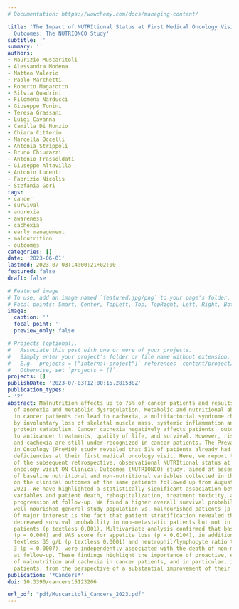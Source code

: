 ```yaml
---
# Documentation: https://wowchemy.com/docs/managing-content/

title: 'The Impact of NUTRItional Status at First Medical Oncology Visit on Clinical
  Outcomes: The NUTRIONCO Study'
subtitle: ''
summary: ''
authors:
- Maurizio Muscaritoli
- Alessandra Modena
- Matteo Valerio
- Paolo Marchetti
- Roberto Magarotto
- Silvia Quadrini
- Filomena Narducci
- Giuseppe Tonini
- Teresa Grassani
- Luigi Cavanna
- Camilla Di Nunzio
- Chiara Citterio
- Marcella Occelli
- Antonia Strippoli
- Bruno Chiurazzi
- Antonio Frassoldati
- Giuseppe Altavilla
- Antonio Lucenti
- Fabrizio Nicolis
- Stefania Gori
tags:
- cancer
- survival
- anorexia
- awareness
- cachexia
- early management
- malnutrition
- outcomes
categories: []
date: '2023-06-01'
lastmod: 2023-07-03T14:00:21+02:00
featured: false
draft: false

# Featured image
# To use, add an image named `featured.jpg/png` to your page's folder.
# Focal points: Smart, Center, TopLeft, Top, TopRight, Left, Right, BottomLeft, Bottom, BottomRight.
image:
  caption: ''
  focal_point: ''
  preview_only: false

# Projects (optional).
#   Associate this post with one or more of your projects.
#   Simply enter your project's folder or file name without extension.
#   E.g. `projects = ["internal-project"]` references `content/project/deep-learning/index.md`.
#   Otherwise, set `projects = []`.
projects: []
publishDate: '2023-07-03T12:00:15.281538Z'
publication_types:
- '2'
abstract: Malnutrition affects up to 75% of cancer patients and results from a combination
  of anorexia and metabolic dysregulation. Metabolic and nutritional abnormalities
  in cancer patients can lead to cachexia, a multifactorial syndrome characterized
  by involuntary loss of skeletal muscle mass, systemic inflammation and increased
  protein catabolism. Cancer cachexia negatively affects patients' outcomes, response
  to anticancer treatments, quality of life, and survival. However, risk of malnutrition,
  and cachexia are still under-recognized in cancer patients. The Prevalence of Malnutrition
  in Oncology (PreMiO) study revealed that 51% of patients already had nutritional
  deficiencies at their first medical oncology visit. Here, we report the results
  of the subsequent retrospective, observational NUTRItional status at first medical
  oncology visit ON Clinical Outcomes (NUTRIONCO) study, aimed at assessing the impact
  of baseline nutritional and non-nutritional variables collected in the PreMiO study
  on the clinical outcomes of the same patients followed up from August 2019 to October
  2021. We have highlighted a statistically significant association between baseline
  variables and patient death, rehospitalization, treatment toxicity, and disease
  progression at follow-up. We found a higher overall survival probability in the
  well-nourished general study population vs. malnourished patients (p textless 0.001).
  Of major interest is the fact that patient stratification revealed that malnutrition
  decreased survival probability in non-metastatic patients but not in metastatic
  patients (p textless 0.001). Multivariate analysis confirmed that baseline malnutrition
  (p = 0.004) and VAS score for appetite loss (p = 0.0104), in addition to albumin
  textless 35 g/L (p textless 0.0001) and neutrophil/lymphocyte ratio textgreater
  3 (p = 0.0007), were independently associated with the death of non-metastatic patients
  at follow-up. These findings highlight the importance of proactive, early management
  of malnutrition and cachexia in cancer patients, and in particular, in non-metastatic
  patients, from the perspective of a substantial improvement of their clinical outcomes.
publication: '*Cancers*'
doi: 10.3390/cancers15123206

url_pdf: "pdf/Muscaritoli_Cancers_2023.pdf"
---
```

